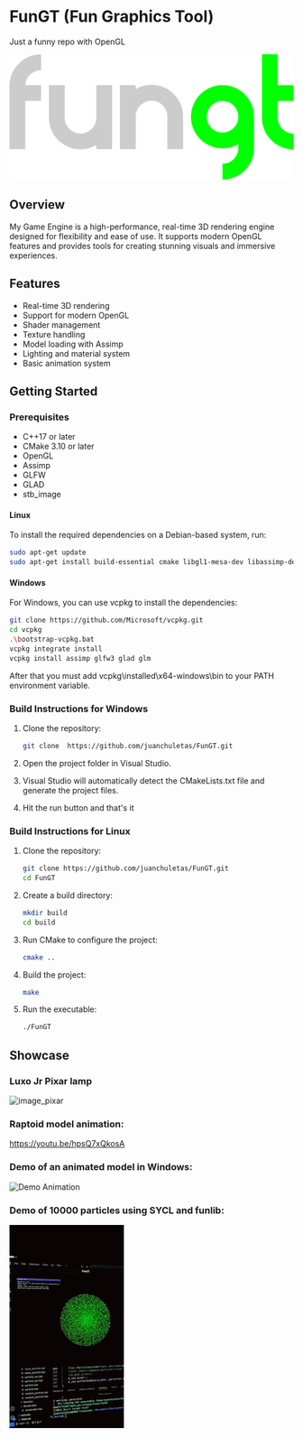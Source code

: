 # FunGT (Fun Graphics Tool)
Just a funny repo with OpenGL

![image](https://github.com/juanchuletas/FunGL/blob/main/fungt_logo.png?raw=true)

## Overview

My Game Engine is a high-performance, real-time 3D rendering engine designed for flexibility and ease of use. It supports modern OpenGL features and provides tools for creating stunning visuals and immersive experiences.

## Features

- Real-time 3D rendering
- Support for modern OpenGL
- Shader management
- Texture handling
- Model loading with Assimp
- Lighting and material system
- Basic animation system

## Getting Started

### Prerequisites

- C++17 or later
- CMake 3.10 or later
- OpenGL
- Assimp
- GLFW
- GLAD
- stb_image

#### Linux

To install the required dependencies on a Debian-based system, run:
```sh
sudo apt-get update
sudo apt-get install build-essential cmake libgl1-mesa-dev libassimp-dev libglfw3-dev libglad-dev
```

#### Windows

For Windows, you can use vcpkg to install the dependencies:
```sh
git clone https://github.com/Microsoft/vcpkg.git
cd vcpkg
.\bootstrap-vcpkg.bat
vcpkg integrate install
vcpkg install assimp glfw3 glad glm
```
After that you must add vcpkg\installed\x64-windows\bin to your PATH environment variable.

### Build Instructions for Windows

1. Clone the repository:
    ```sh
    git clone  https://github.com/juanchuletas/FunGT.git
    ```
2. Open the project folder in Visual Studio.

3. Visual Studio will automatically detect the CMakeLists.txt file and generate the project files.

4. Hit the run button and that's it 

### Build Instructions for Linux

1. Clone the repository:
    ```sh
    git clone https://github.com/juanchuletas/FunGT.git
    cd FunGT
    ```

2. Create a build directory:
    ```sh
    mkdir build
    cd build
    ```

3. Run CMake to configure the project:
    ```sh
    cmake ..
    ```

4. Build the project:
    ```sh
    make
    ```

5. Run the executable:
    ```sh
    ./FunGT
    ```

## Showcase
### Luxo Jr Pixar lamp
![image_pixar](fungt_images/luxoJr.png)

### Raptoid model animation:
https://youtu.be/hpsQ7xQkosA

### Demo of an animated model in Windows:
![Demo Animation](demos/dancing_alien.gif)

### Demo of 10000 particles using SYCL and funlib:
![Demo Animation](demos/particles.gif)